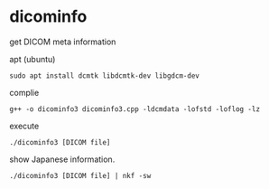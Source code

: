 # dicominfo
get DICOM meta information

apt (ubuntu)
```
sudo apt install dcmtk libdcmtk-dev libgdcm-dev
```

complie
```
g++ -o dicominfo3 dicominfo3.cpp -ldcmdata -lofstd -loflog -lz
```
execute
```
./dicominfo3 [DICOM file]
```

show Japanese information.
```
./dicominfo3 [DICOM file] | nkf -sw
```
